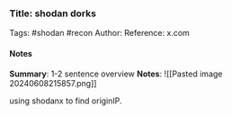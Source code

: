 ### Title: shodan dorks
Tags: #shodan #recon 
Author:
Reference: x.com

#### Notes
**Summary**: 1-2 sentence overview
**Notes**:
![[Pasted image 20240608215857.png]]


using shodanx to find originIP.